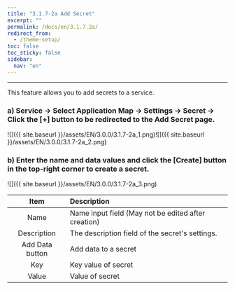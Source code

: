 ```yaml
---
title: "3.1.7-2a Add Secret"
excerpt: ""
permalink: /docs/en/3.1.7.2a/
redirect_from:
  - /theme-setup/
toc: false
toc_sticky: false
sidebar:
  nav: "en"
---
```



---

This feature allows you to add secrets to a service.

### a\) Service → Select Application Map → Settings → Secret → Click the [+] button to be redirected to the Add Secret page.
![]({{ site.baseurl }}/assets/EN/3.0.0/3.1.7-2a_1.png)![]({{ site.baseurl }}/assets/EN/3.0.0/3.1.7-2a_2.png)

### b\) Enter the name and data values and click the [Create] button in the top-right corner to create a secret.
![]({{ site.baseurl }}/assets/EN/3.0.0/3.1.7-2a_3.png)

| **Item** | **Description** |
| :---: | :--- |
| Name | Name input field \(May not be edited after creation\) |
| Description | The description field of the secret's settings. |
| Add Data button | Add data to a secret |
| Key | Key value of secret |
| Value | Value of secret |
